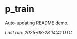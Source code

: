 # p_train

Auto-updating README demo.

<!--START_SECTION:status-->
_Last run: 2025-08-28 14:41 UTC_
<!--END_SECTION:status-->













































































































































































